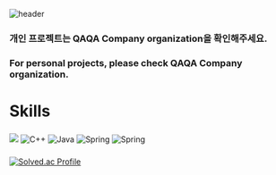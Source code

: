 ![header](https://capsule-render.vercel.app/api?type=Waving&color=gradient&text=%20QAQA%20&height=200&fontSize=50&textBg=true)

### 개인 프로젝트는 QAQA Company organization을 확인해주세요.
### For personal projects, please check QAQA Company organization.
 
# Skills
###
![](https://img.shields.io/badge/C-A8B9CC.svg?&style=for-the-badge&logo=C&logoColor=white)
![C++](https://img.shields.io/badge/C++-00599C.svg?&style=for-the-badge&logo=C++&logoColor=white)
![Java](https://img.shields.io/badge/Java-007396.svg?&style=for-the-badge&logo=Java&logoColor=white)
![Spring](https://img.shields.io/badge/Spring-6DB33F.svg?&style=for-the-badge&logo=Spring&logoColor=white)
![Spring](https://img.shields.io/badge/SpringBoot-6DB33F.svg?&style=for-the-badge&logo=SpringBoot&logoColor=white)

###
[![Solved.ac Profile](http://mazassumnida.wtf/api/v2/generate_badge?boj=qpale)](https://solved.ac/qpale/)
